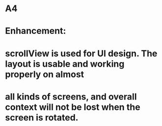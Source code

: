 # A4
#
# Enhancement:
#   scrollView is used for UI design. The layout is usable and working properly on almost
# all kinds of screens, and overall context will not be lost when the screen is rotated.